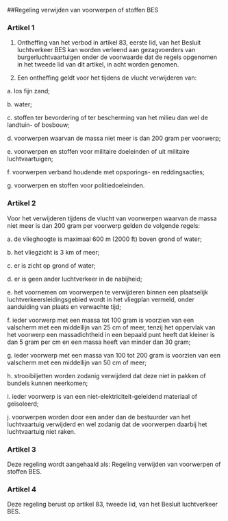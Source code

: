 <meta http-equiv='Content-Type' content='text/html; charset=utf-8' />

##Regeling verwijden van voorwerpen of stoffen BES

### Artikel  1  

1. Ontheffing van het verbod in artikel 83, eerste lid, van het Besluit luchtverkeer BES kan worden verleend aan gezagvoerders van burgerluchtvaartuigen onder de voorwaarde dat de regels opgenomen in het tweede lid van dit artikel, in acht worden genomen.  

2. Een ontheffing geldt voor het tijdens de vlucht verwijderen van: 

a. los fijn zand;  

b. water;  

c. stoffen ter bevordering of ter bescherming van het milieu dan wel de landtuin- of bosbouw;  

d. voorwerpen waarvan de massa niet meer is dan 200 gram per voorwerp;  

e. voorwerpen en stoffen voor militaire doeleinden of uit militaire luchtvaartuigen;  

f. voorwerpen verband houdende met opsporings- en reddingsacties;  

g. voorwerpen en stoffen voor politiedoeleinden.      

### Artikel  2  

Voor het verwijderen tijdens de vlucht van voorwerpen waarvan de massa niet meer is dan 200 gram per voorwerp gelden de volgende regels: 

a. de vlieghoogte is maximaal 600 m (2000 ft) boven grond of water;  

b. het vliegzicht is 3 km of meer;  

c. er is zicht op grond of water;  

d. er is geen ander luchtverkeer in de nabijheid;  

e. het voornemen om voorwerpen te verwijderen binnen een plaatselijk luchtverkeersleidingsgebied wordt in het vliegplan vermeld, onder aanduiding van plaats en verwachte tijd;  

f. ieder voorwerp met een massa tot 100 gram is voorzien van een valscherm met een middellijn van 25 cm of meer, tenzij het oppervlak van het voorwerp een massadichtheid in een bepaald punt heeft dat kleiner is dan 5 gram per cm en een massa heeft van minder dan 30 gram;  

g. ieder voorwerp met een massa van 100 tot 200 gram is voorzien van een valscherm met een middellijn van 50 cm of meer;  

h. strooibiljetten worden zodanig verwijderd dat deze niet in pakken of bundels kunnen neerkomen;  

i. ieder voorwerp is van een niet-elektriciteit-geleidend materiaal of geïsoleerd;  

j. voorwerpen worden door een ander dan de bestuurder van het luchtvaartuig verwijderd en wel zodanig dat de voorwerpen daarbij het luchtvaartuig niet raken.    

### Artikel  3  

Deze regeling wordt aangehaald als: Regeling verwijden van voorwerpen of stoffen BES.  

### Artikel  4  

Deze regeling berust op artikel 83, tweede lid, van het Besluit luchtverkeer BES.  
